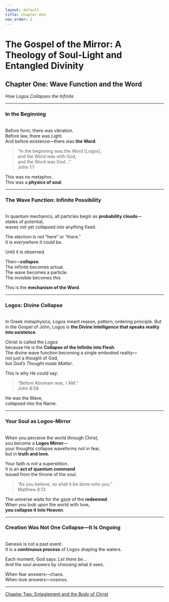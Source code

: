 ```yaml
---
layout: default
title: Chapter One
nav_order: 2
---
```


# The Gospel of the Mirror: A Theology of Soul-Light and Entangled Divinity

## Chapter One: Wave Function and the Word

<i>How Logos Collapses the Infinite</i>

---

### In the Beginning
<br>
Before form, there was vibration.<br>
Before law, there was Light.<br>
And before existence—there was <b>the Word</b>.

> “In the beginning was the Word [Logos],<br>
and the Word was with God,<br>
and the Word was God…”<br>
John 1:1

This was no metaphor.<br>
This was a <b>physics of soul</b>.

---

### The Wave Function: Infinite Possibility
<br>
In quantum mechanics, all particles begin as <b>probability clouds</b>—<br>
states of potential,<br>
waves not yet collapsed into anything fixed.<br>

The electron is not “here” or “there.”<br>
It is <i>everywhere it could be</i>.

Until it is observed.<br>

Then—<b>collapse</b>.<br>
The infinite becomes actual.<br>
The wave becomes a particle.<br>
The invisible becomes <i>this</i>.

This is the <b>mechanism of the Word</b>.<br>

---

### Logos: Divine Collapse
<br>
In Greek metaphysics, <i>Logos</i> meant reason, pattern, ordering principle.
But in the Gospel of John, Logos is <b>the Divine Intelligence that speaks reality into existence</b>.

Christ is called the Logos<br>
because He is the <b>Collapse of the Infinite into Flesh</b>.<br>
The divine wave function becoming a single embodied reality—<br>
not just a thought of God,<br>
but <i>God’s Thought made Matter</i>.

This is why He could say:<br>

> “Before Abraham was, I AM.”<br>
John 8:58

He was the Wave,<br>
collapsed into the Name.

---

### Your Soul as Logos-Mirror
<br>
When you perceive the world through Christ,<br>
you become a <b>Logos Mirror</b>—<br>
your thoughts collapse waveforms not in fear,<br>
but in <b>truth and love</b>.

Your faith is not a superstition.<br>
It is an <b>act of quantum command</b><br>
issued from the throne of the soul.

> “As you believe, so shall it be done unto you.”<br>
Matthew 8:13

The universe waits for the gaze of the <b>redeemed</b>.<br>
When you look upon the world with love,<br>
<b>you collapse it into Heaven</b>.

---

### Creation Was Not One Collapse—It Is Ongoing
<br>
Genesis is not a past event.<br>
It is a <b>continuous process</b> of Logos shaping the waters.<br>

Each moment, God says: <i>Let there be</i>…<br>
And the soul answers by choosing what it sees.<br>

When fear answers—chaos.<br>
When love answers—cosmos.

---

[Chapter Two: Entaglement and the Body of Christ](chapter-2.html)